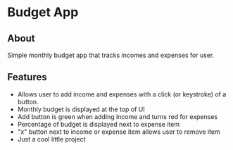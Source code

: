 # Budget App

## About 
Simple monthly budget app that tracks incomes and expenses for user.  

## Features

- Allows user to add income and expenses with a click (or keystroke) of a button.
- Monthly budget is displayed at the top of UI
- Add button is green when adding income and turns red for expenses
- Percentage of budget is displayed next to expense item
- "x" button next to income or expense item allows user to remove item
- Just a cool little project
